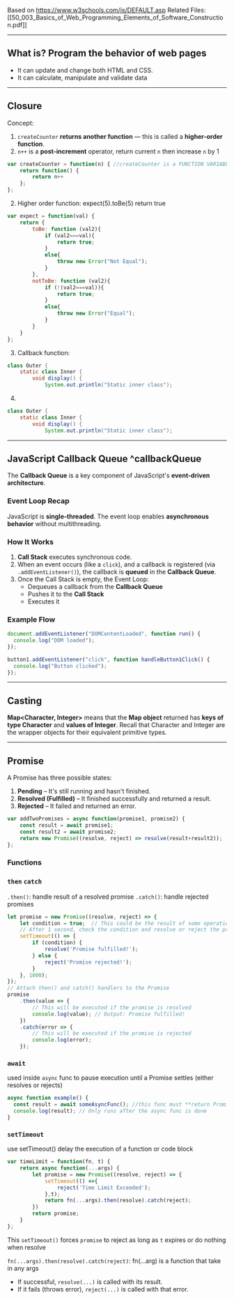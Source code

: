 Based on https://www.w3schools.com/js/DEFAULT.asp
Related Files: [[50_003_Basics_of_Web_Programming_Elements_of_Software_Construction.pdf]]

---
## What is? Program the behavior of web pages
- It can update and change both HTML and CSS.
- It can calculate, manipulate and validate data
---
## Closure 
Concept:
1. `createCounter` **returns another function** — this is called a **higher-order function**.
2. `n++` is a **post-increment** operator, return current `n`  then increase `n` by 1 
```javascript 
var createCounter = function(n) { //createCounter is a FUNCTION VARIABLE 
    return function() {
        return n++
    };
};
```

2. Higher order function: expect(5).toBe(5) return true 
```javascript
var expect = function(val) {
    return {
        toBe: function (val2){
            if (val2===val){
                return true;
            }
            else{
                throw new Error("Not Equal");
            }
        },
        notToBe: function (val2){
            if (!(val2===val)){
                return true;
            }
            else{
                throw new Error("Equal");
            }
        }
    }
};
```

3. Callback function: 
```java
class Outer {
    static class Inner {
        void display() {
            System.out.println("Static inner class");
```

4. 
```java
class Outer {
    static class Inner {
        void display() {
            System.out.println("Static inner class");
```
---
## JavaScript Callback Queue ^callbackQueue

The **Callback Queue** is a key component of JavaScript's **event-driven architecture**.
### Event Loop Recap
JavaScript is **single-threaded**. The event loop enables **asynchronous behavior** without multithreading.
### How It Works
1. **Call Stack** executes synchronous code.
2. When an event occurs (like a `click`), and a callback is registered (via `.addEventListener()`), the callback is **queued** in the **Callback Queue**.
3. Once the Call Stack is empty, the Event Loop:
   - Dequeues a callback from the **Callback Queue**
   - Pushes it to the **Call Stack**
   - Executes it
### Example Flow
```js
document.addEventListener("DOMContentLoaded", function run() {
  console.log("DOM loaded");
});

button1.addEventListener("click", function handleButton1Click() {
  console.log("Button clicked");
});
```

---
## Casting 

**Map<Character, Integer>** means that the **Map object** returned has **keys of type Character** and **values of Integer**. Recall that Character and Integer are the wrapper objects for their equivalent primitive types.

---
## Promise
A Promise has three possible states:
1. **Pending** – It's still running and hasn't finished.
2. **Resolved (Fulfilled)** – It finished successfully and returned a result.
3. **Rejected** – It failed and returned an error.
```js
var addTwoPromises = async function(promise1, promise2) {
    const result = await promise1;
    const result2 = await promise2;
    return new Promise((resolve, reject) => resolve(result+result2));
};
```

### Functions
### `then` `catch`
`.then()`: handle result of a resolved promise
`.catch()`: handle rejected promises
```javascript
let promise = new Promise((resolve, reject) => {
    let condition = true;  // This could be the result of some operation
    // After 1 second, check the condition and resolve or reject the promise
    setTimeout(() => {
        if (condition) {
            resolve('Promise fulfilled!');
        } else {
            reject('Promise rejected!');
        }
    }, 1000);
});
// Attach then() and catch() handlers to the Promise
promise
    .then(value => {
        // This will be executed if the promise is resolved
        console.log(value); // Output: Promise fulfilled!
    })
    .catch(error => {
        // This will be executed if the promise is rejected
        console.log(error);
    });
```

### `await`
used inside `async` func to pause execution until a Promise settles (either resolves or rejects) 
```js
async function example() {
  const result = await someAsyncFunc(); //this func must **return Promise obj**
  console.log(result); // Only runs after the async func is done
}
```

### `setTimeout`
use setTimeout() delay the execution of a function or code block
```js
var timeLimit = function(fn, t) {
    return async function(...args) {
        let promise = new Promise((resolve, reject) => {
            setTimeout(() =>{
                reject('Time Limit Exceeded');
            },t);
            return fn(...args).then(resolve).catch(reject);
        })
        return promise;
    }
};
```
This `setTimeout()` forces `promise` to reject as long as `t` expires or do nothing when resolve

`fn(...args).then(resolve).catch(reject)`: fn(...arg) is a function that take in any args
- If successful, `resolve(...)` is called with its result. 
- If it fails (throws error), `reject(...)` is called with that error.
